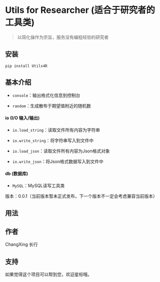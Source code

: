 # Utils for Researcher (适合于研究者的工具类)

> 以简化操作为宗旨，服务没有编程经验的研究者

## 安装

```
pip install Utils4R
```

## 基本介绍

* `console`：输出格式化信息到控制台

* `random`：生成散布于期望值附近的随机数

#### io (I/O 输入/输出)

* `io.load_string`：读取文件所有内容为字符串

* `io.write_string`：将字符串写入到文件中

* `io.load_json`：读取文件所有内容为Json格式对象

* `io.write_json`：将Json格式数据写入到文件中

#### db (数据库)

* `MySQL`：MySQL读写工具类







版本：0.0.1（当前版本暂未正式发布，下一个版本不一定会考虑兼容当前版本）

## 用法

## 作者

ChangXing 长行

## 支持

如果觉得这个项目可以帮到您，欢迎星标哦。